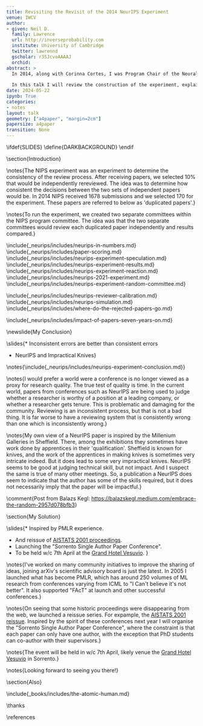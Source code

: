 ```yaml
---
title: Revisiting the Revisit of the 2014 NeurIPS Experiment
venue: IWCV
author:
- given: Neil D.
  family: Lawrence
  url: http://inverseprobability.com
  institute: University of Cambridge
  twitter: lawrennd
  gscholar: r3SJcvoAAAAJ
  orchid: 
abstract: >
  In 2014, along with Corinna Cortes, I was Program Chair of the Neural Information Processing Systems conference. At the time, when wondering about innovations for the conference, Corinna and I decided it would be interesting to test the consistency of reviewing. With this in mind, we randomly selected 10% of submissions and had them reviewed by two independent committees. 
  
  In this talk I will review the construction of the experiment, explain how the NeurIPS review process worked and talk about what I felt the implications for reviewing were, vs what the community reaction was.
date: 2024-05-22
ipynb: True
categories:
- notes
layout: talk
geometry: ["a4paper", "margin=2cm"]
papersize: a4paper
transition: None
---
```


\ifdef{SLIDES}
\define{DARKBACKGROUND}
\endif

\section{Introduction}

\notes{The NIPS experiment was an experiment to determine the consistency of the review process. After receiving papers, we selected 10% that would be independently rereviewed. The idea was to determine how consistent the decisions between the two sets of independent papers would be. In 2014 NIPS received 1678 submissions and we selected 170 for the experiment. These papers are referred to below as 'duplicated papers'.}

\notes{To run the experiment, we created two separate committees within the NIPS program committee. The idea was that the two separate committees would review each duplicated paper independently and results compared.}

\include{_neurips/includes/neurips-in-numbers.md}
\include{_neurips/includes/paper-scoring.md}
\include{_neurips/includes/neurips-experiment-speculation.md}
\include{_neurips/includes/neurips-experiment-results.md}
\include{_neurips/includes/neurips-experiment-reaction.md}
\include{_neurips/includes/neurips-2021-experiment.md}
\include{_neurips/includes/neurips-experiment-random-committee.md}

<!--include{_neurips/includes/neurips-experiment.md}-->
\include{_neurips/includes/neurips-reviewer-calibration.md}
\include{_neurips/includes/neurips-simulation.md}
\include{_neurips/includes/where-do-the-rejected-papers-go.md}

\include{_neurips/includes/impact-of-papers-seven-years-on.md}

\newslide{My Conclusion}

\slides{* Inconsistent errors are better than consistent errors
* NeurIPS and Impractical Knives}

\notes{\include{_neurips/includes/neurips-experiment-conclusion.md}}

\notes{I would prefer a world were a conference is no longer viewed as a proxy for research quality. The true test of quality is time. In the current world, papers from conferences such as NeurIPS are being used to judge whether a researcher is worthy of a position at a leading company, or whether a researcher gets tenure. This is problematic and damaging for the community. Reviewing is an inconsistent process, but that is not a bad thing. It is far worse to have a reviewing system that is consistently wrong than one which is inconsistently wrong.}

\notes{My own view of a NeurIPS paper is inspired by the Millenium Galleries in Sheffield. There, among the exhibitions they sometimes have work done by apprentices in their 'qualification'. Sheffield is known for knives, and the work of the apprentices in making knives is sometimes very intricate indeed. But it does lead to some very impractical knives. NeurIPS seems to be good at judging technical skill, but not impact. And I suspect the same is true of many other meetings. So, a publication a NeurIPS does seem to indicate that the author has some of the skills required, but it does not necessarily imply that the paper will be impactful.}


\comment{Post from Balazs Kegl: <https://balazskegl.medium.com/embrace-the-random-2957d078bfb3>}

\section{My Solution}

\slides{* Inspired by PMLR experience.
* And reissue of [AISTATS 2001 proceedings](https://proceedings.mlr.press/r3/).
* Launching the "Sorrento Single Author Paper Conference".
* To be held w/c 7th April at the [Grand Hotel Vesuvio](https://www.vesuviosorrento.com/).
}

\notes{I've worked on many community initiatives to improve the sharing of ideas, joining arXiv's scientific advisory board is just the latest. In 2005 I launched what has become PMLR, which has around 250 volumes of ML research from conferences varying from ICML to "I Can't believe it's not better". It also supported "FAcT" at launch and other successful conferences.}

\notes{On seeing that some historic proceedings were disappearing from the web, we launched a reissue series. For expample, the [AISTATS 2001 reissue](https://proceedings.mlr.press/r3/). Inspired by the spirit of these conferences next year I will organise the "Sorrento Single Author Paper Conference", where the constraint is that each paper can only have one author, with the exception that PhD students can co-author with their supervisors.}

\notes{The event will be held in w/c 7th April, likely venue the [Grand Hotel Vesuvio](https://www.vesuviosorrento.com/) in Sorrento.}

\notes{Looking forward to seeing you there!}

\section{Also}

\include{_books/includes/the-atomic-human.md}


\thanks

\references



